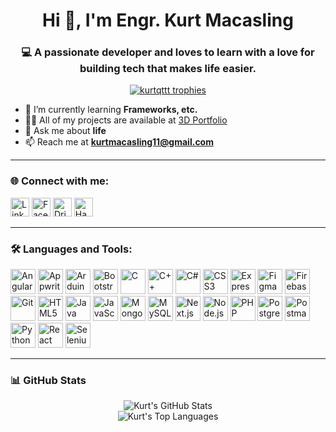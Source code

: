 <h1 align="center">Hi 👋, I'm Engr. Kurt Macasling</h1>
<h3 align="center">💻 A passionate developer and loves to learn with a love for building tech that makes life easier.</h3>

<p align="center">
  <a href="https://github.com/ryo-ma/github-profile-trophy"><img src="https://github-profile-trophy.vercel.app/?username=kurtqttt&theme=tokyonight" alt="kurtqttt trophies" /></a>
</p>

- 🌱 I’m currently learning **Frameworks, etc.**
- 👨‍💻 All of my projects are available at [3D Portfolio](https://3dportfolio-rust.vercel.app)
- 💬 Ask me about **life**
- 📫 Reach me at **kurtmacasling11@gmail.com**

---

### 🌐 Connect with me:

<p align="left">
  <a href="https://linkedin.com/in/kurtmacasling" target="_blank"><img src="https://cdn.jsdelivr.net/npm/simple-icons@v5/icons/linkedin.svg" alt="LinkedIn" width="30" height="30"/></a>
  <a href="https://www.facebook.com/kurt.saranillomacasling" target="_blank"><img src="https://cdn.jsdelivr.net/npm/simple-icons@v5/icons/facebook.svg" alt="Facebook" width="30" height="30"/></a>
  <a href="https://dribbble.com/kurtqt" target="_blank"><img src="https://cdn.jsdelivr.net/npm/simple-icons@v5/icons/dribbble.svg" alt="Dribbble" width="30" height="30"/></a>
  <a href="https://www.hackerrank.com/kurtmacasling11" target="_blank"><img src="https://cdn.jsdelivr.net/npm/simple-icons@v5/icons/hackerrank.svg" alt="HackerRank" width="30" height="30"/></a>
</p>

---

### 🛠️ Languages and Tools:

<p align="left">
  <img src="https://cdn.jsdelivr.net/gh/devicons/devicon/icons/angularjs/angularjs-original.svg" width="40" height="40" alt="Angular"/>
  <img src="https://cdn.jsdelivr.net/gh/devicons/devicon/icons/appwrite/appwrite-original.svg" width="40" height="40" alt="Appwrite"/>
  <img src="https://cdn.jsdelivr.net/gh/devicons/devicon/icons/arduino/arduino-original.svg" width="40" height="40" alt="Arduino"/>
  <img src="https://cdn.jsdelivr.net/gh/devicons/devicon/icons/bootstrap/bootstrap-plain-wordmark.svg" width="40" height="40" alt="Bootstrap"/>
  <img src="https://cdn.jsdelivr.net/gh/devicons/devicon/icons/c/c-original.svg" width="40" height="40" alt="C"/>
  <img src="https://cdn.jsdelivr.net/gh/devicons/devicon/icons/cplusplus/cplusplus-original.svg" width="40" height="40" alt="C++"/>
  <img src="https://cdn.jsdelivr.net/gh/devicons/devicon/icons/csharp/csharp-original.svg" width="40" height="40" alt="C#"/>
  <img src="https://cdn.jsdelivr.net/gh/devicons/devicon/icons/css3/css3-original-wordmark.svg" width="40" height="40" alt="CSS3"/>
  <img src="https://cdn.jsdelivr.net/gh/devicons/devicon/icons/express/express-original-wordmark.svg" width="40" height="40" alt="Express"/>
  <img src="https://cdn.jsdelivr.net/gh/devicons/devicon/icons/figma/figma-original.svg" width="40" height="40" alt="Figma"/>
  <img src="https://cdn.jsdelivr.net/gh/devicons/devicon/icons/firebase/firebase-plain-wordmark.svg" width="40" height="40" alt="Firebase"/>
  <img src="https://cdn.jsdelivr.net/gh/devicons/devicon/icons/git/git-original.svg" width="40" height="40" alt="Git"/>
  <img src="https://cdn.jsdelivr.net/gh/devicons/devicon/icons/html5/html5-original-wordmark.svg" width="40" height="40" alt="HTML5"/>
  <img src="https://cdn.jsdelivr.net/gh/devicons/devicon/icons/java/java-original.svg" width="40" height="40" alt="Java"/>
  <img src="https://cdn.jsdelivr.net/gh/devicons/devicon/icons/javascript/javascript-original.svg" width="40" height="40" alt="JavaScript"/>
  <img src="https://cdn.jsdelivr.net/gh/devicons/devicon/icons/mongodb/mongodb-original-wordmark.svg" width="40" height="40" alt="MongoDB"/>
  <img src="https://cdn.jsdelivr.net/gh/devicons/devicon/icons/mysql/mysql-original-wordmark.svg" width="40" height="40" alt="MySQL"/>
  <img src="https://cdn.jsdelivr.net/gh/devicons/devicon/icons/nextjs/nextjs-original.svg" width="40" height="40" alt="Next.js"/>
  <img src="https://cdn.jsdelivr.net/gh/devicons/devicon/icons/nodejs/nodejs-original-wordmark.svg" width="40" height="40" alt="Node.js"/>
  <img src="https://cdn.jsdelivr.net/gh/devicons/devicon/icons/php/php-original.svg" width="40" height="40" alt="PHP"/>
  <img src="https://cdn.jsdelivr.net/gh/devicons/devicon/icons/postgresql/postgresql-original-wordmark.svg" width="40" height="40" alt="PostgreSQL"/>
  <img src="https://cdn.jsdelivr.net/gh/devicons/devicon/icons/postman/postman-original.svg" width="40" height="40" alt="Postman"/>
  <img src="https://cdn.jsdelivr.net/gh/devicons/devicon/icons/python/python-original.svg" width="40" height="40" alt="Python"/>
  <img src="https://cdn.jsdelivr.net/gh/devicons/devicon/icons/react/react-original-wordmark.svg" width="40" height="40" alt="React"/>
  <img src="https://cdn.jsdelivr.net/gh/devicons/devicon/icons/selenium/selenium-original.svg" width="40" height="40" alt="Selenium"/>
</p>

---

### 📊 GitHub Stats

<p align="center">
  <img src="https://github-readme-stats.vercel.app/api?username=kurtqttt&show_icons=true&theme=tokyonight" alt="Kurt's GitHub Stats"/>
  <br/>
  <img src="https://github-readme-stats.vercel.app/api/top-langs/?username=kurtqttt&theme=tokyonight&layout=compact" alt="Kurt's Top Languages"/>
</p>


